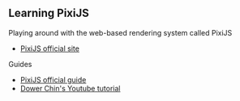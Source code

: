 ## Learning PixiJS

Playing around with the web-based rendering system called PixiJS
- [PixiJS official site](https://pixijs.io)

Guides  
- [PixiJS official guide](https://pixijs.io/guides/)
- [Dower Chin's Youtube tutorial](https://www.youtube.com/playlist?list=PLGsA9l-S7trVmUJ7HJsNSKIj0qoAO_qO8)

